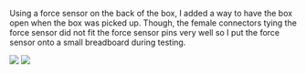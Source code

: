 Using a force sensor on the back of the box, I added a way to have the box open when the box was picked up. Though, the female connectors tying the force sensor did not fit the force sensor pins very well so I put the force sensor onto a small breadboard during testing. 

![](https://github.com/ThisGuyEddie/Interactive-Lab-Hub/blob/master/Lab5/Screen%20Shot%202020-10-13%20at%206.02.02%20AM.png) 
![](https://github.com/ThisGuyEddie/Interactive-Lab-Hub/blob/master/Lab5/Screen%20Shot%202020-10-13%20at%206.02.08%20AM.png)
